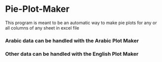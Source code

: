 # Pie-Plot-Maker
This  program is meant to be an automatic way to make pie plots for any or all columns of any sheet in excel file
### Arabic data can be handled  with the Arabic Plot Maker
### Other data can be handled  with the English Plot Maker
